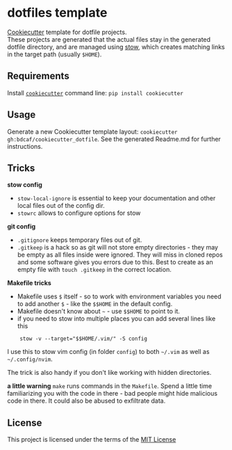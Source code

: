 dotfiles template
===========

[Cookiecutter](https://github.com/audreyr/cookiecutter) template for dotfile projects.  
These projects are generated that the actual files stay in the generated dotfile directory, and are
managed using [stow](https://www.gnu.org/software/stow/), which creates matching links in the target path (usually `$HOME`).


Requirements
------------
Install [`cookiecutter`](https://github.com/audreyr/cookiecutter) command line: `pip install cookiecutter`    

Usage
-----
Generate a new Cookiecutter template layout: `cookiecutter gh:bdcaf/cookiecutter_dotfile`.  See the generated Readme.md for further instructions.    

Tricks
------

**stow config**

- `stow-local-ignore` is essential to keep your documentation and other local files out of the config dir.
- `stowrc` allows to configure options for stow

**git config**
- `.gitignore` keeps temporary files out of git.
- `.gitkeep` is a hack so as git will not store empty directories - they may be empty as all files inside were ignored. They will miss in cloned repos and some software gives you errors due to this. Best to create as an empty file with `touch .gitkeep` in the correct location.

**Makefile tricks**

- Makefile uses `$` itself - so to work with environment variables you need to add another `$` - like the `$$HOME` in the default config.
- Makefile doesn't know about `~` - use `$$HOME` to point to it.
- if you need to stow into multiple places you can add several lines like this

```
	stow -v --target="$$HOME/.vim/" -S config
```
I use this to stow vim config (in folder `config`) to both  `~/.vim` as well as `~/.config/nvim`.

The trick is also handy if you don't like working with hidden directories.

**a little warning**
`make` runs commands in the `Makefile`. Spend a little time familiarizing you with the code in there - bad people might hide malicious code in there. It could also be abused to exfiltrate data.

License
-------
This project is licensed under the terms of the [MIT License](/LICENSE)
